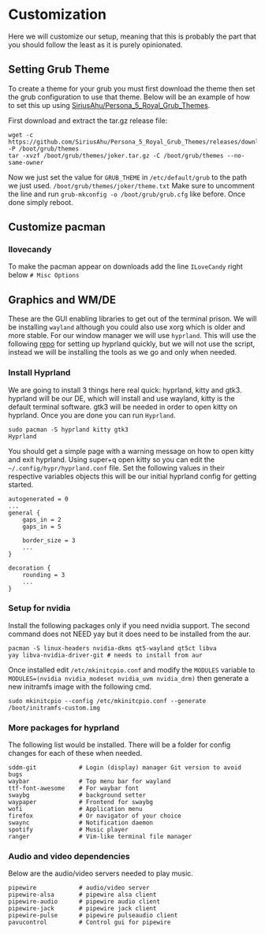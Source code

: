 # Customization
Here we will customize our setup, meaning that this is probably the part that you should follow the least as it is purely opinionated.

## Setting Grub Theme
To create a theme for your grub you must first download the theme then set the grub configuration to use that theme. Below will be an example of how to set this up using [SiriusAhu/Persona_5_Royal_Grub_Themes](https://www.gnome-look.org/p/2122684).

First download and extract the tar.gz release file:
```
wget -c https://github.com/SiriusAhu/Persona_5_Royal_Grub_Themes/releases/download/v1.0/joker.tar.gz -P /boot/grub/themes
tar -xvzf /boot/grub/themes/joker.tar.gz -C /boot/grub/themes --no-same-owner
```

Now we just set the value for `GRUB_THEME` in `/etc/default/grub` to the path we just used. `/boot/grub/themes/joker/theme.txt` Make sure to uncomment the line and run `grub-mkconfig -o /boot/grub/grub.cfg` like before. Once done simply reboot.

## Customize pacman
### Ilovecandy
To make the pacman appear on downloads add the line `ILoveCandy` right below `# Misc Options`

## Graphics and WM/DE
These are the GUI enabling libraries to get out of the terminal prison. We will be installing `wayland` although you could also use xorg which is older and more stable. For our window manager we will use `hyprland`. This will use the following [repo](https://github.com/SolDoesTech/HyprV4) for setting up hyprland quickly, but we will not use the script, instead we will be installing the tools as we go and only when needed.

### Install Hyprland
We are going to install 3 things here real quick: hyprland, kitty and gtk3. hyprland will be our DE, which will install and use wayland, kitty is the default terminal software. gtk3 will be needed in order to open kitty on hyprland. Once you are done you can run `Hyprland`.

```
sudo pacman -S hyprland kitty gtk3
Hyprland
```

You should get a simple page with a warning message on how to open kitty and exit hyprland. Using super+q open kitty so you can edit the `~/.config/hypr/hyprland.conf` file. Set the following values in their respective variables objects this will be our initial hyprland config for getting started.

```
autogenerated = 0
...
general {
    gaps_in = 2
    gaps_in = 5

    border_size = 3
    ...
}

decoration {
    rounding = 3
    ...
}
```

### Setup for nvidia
Install the following packages only if you need nvidia support. The second command does not NEED yay but it does need to be installed from the aur.

```
pacman -S linux-headers nvidia-dkms qt5-wayland qt5ct libva
yay libva-nvidia-driver-git # needs to install from aur
```

Once installed edit `/etc/mkinitcpio.conf` and modify the `MODULES` variable to `MODULES=(nvidia nvidia_modeset nvidia_uvm nvidia_drm)` then generate a new initramfs image with the following cmd.

```
sudo mkinitcpio --config /etc/mkinitcpio.conf --generate /boot/initramfs-custom.img
```

### More packages for hyprland
The following list would be installed. There will be a folder for config changes for each of these when needed.

```
sddm-git            # Login (display) manager Git version to avoid bugs
waybar              # Top menu bar for wayland
ttf-font-awesome    # For waybar font
swaybg              # background setter
waypaper            # Frontend for swaybg
wofi                # Application menu
firefox             # Or navigator of your choice
swaync              # Notification daemon
spotify             # Music player
ranger              # Vim-like terminal file manager
```

### Audio and video dependencies
Below are the audio/video servers needed to play music.

```
pipewire            # audio/video server
pipewire-alsa       # pipewire alsa client
pipewire-audio      # pipewire audio client
pipewire-jack       # pipewire jack client
pipewire-pulse      # pipewire pulseaudio client
pavucontrol         # Control gui for pipewire
```
